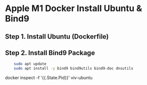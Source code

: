 # Apple M1 Docker Install Ubuntu & Bind9


## Step 1. Install Ubuntu (Dockerfile)

## Step 2. Install Bind9 Package

```bash
    sudo apt update
    sudo apt install -y bind9 bind9utils bind9-doc dnsutils
```

docker inspect -f '{{.State.Pid}}' viv-ubuntu

